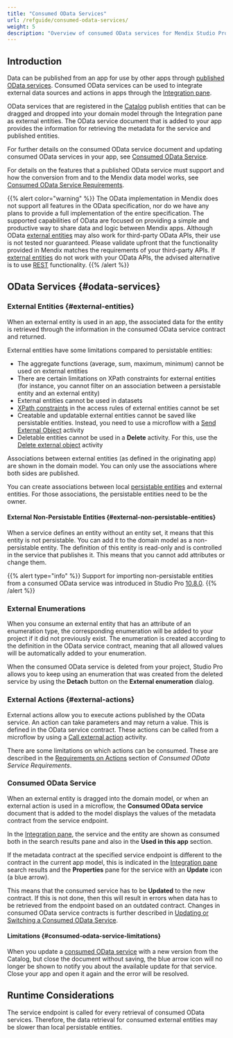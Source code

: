 ```yaml
---
title: "Consumed OData Services"
url: /refguide/consumed-odata-services/
weight: 5
description: "Overview of consumed OData services for Mendix Studio Pro"
---
```


## Introduction

Data can be published from an app for use by other apps through [published OData services](/refguide/published-odata-services/). Consumed OData services can be used to integrate external data sources and actions in apps through the [Integration pane](/refguide/integration-pane/).

OData services that are registered in the [Catalog](/catalog/) publish entities that can be dragged and dropped into your domain model through the Integration pane as external entities. The OData service document that is added to your app provides the information for retrieving the metadata for the service and published entities.

For further details on the consumed OData service document and updating consumed OData services in your app, see [Consumed OData Service](/refguide/consumed-odata-service/).

For details on the features that a published OData service must support and how the conversion from and to the Mendix data model works, see [Consumed OData Service Requirements](/refguide/consumed-odata-service-requirements/).

{{% alert color="warning" %}}
The OData implementation in Mendix does not support all features in the OData specification, nor do we have any plans to provide a full implementation of the entire specification. The supported capabilities of OData are focused on providing a simple and productive way to share data and logic between Mendix apps. Although OData [external entities](/refguide/external-entities/) may also work for third-party OData APIs, their use is not tested nor guaranteed. Please validate upfront that the functionality provided in Mendix matches the requirements of your third-party APIs. If [external entities](/refguide/external-entities/) do not work with your OData APIs, the advised alternative is to use [REST](/refguide/consumed-rest-services/) functionality.
{{% /alert %}}

## OData Services {#odata-services}

### External Entities {#external-entities}

When an external entity is used in an app, the associated data for the entity is retrieved through the information in the consumed OData service contract and returned.

External entities have some limitations compared to persistable entities:

* The aggregate functions (average, sum, maximum, minimum) cannot be used on external entities
* There are certain limitations on XPath constraints for external entities (for instance, you cannot filter on an association between a persistable entity and an external entity)
* External entities cannot be used in datasets
* [XPath constraints](/refguide/xpath-constraints/) in the access rules of external entities cannot be set
* Creatable and updatable external entities cannot be saved like persistable entities. Instead, you need to use a microflow with a [Send External Object](/refguide/send-external-object/) activity
* Deletable entities cannot be used in a **Delete** activity. For this, use the [Delete external object](/refguide/delete-external-object/) activity

Associations between external entities (as defined in the originating app) are shown in the domain model. You can only use the associations where both sides are published.

You can create associations between local [persistable entities](/refguide/persistability/#persistable) and external entities. For those associations, the persistable entities need to be the owner.

#### External Non-Persistable Entities {#external-non-persistable-entities}

When a service defines an entity without an entity set, it means that this entity is not persistable. You can add it to the domain model as a non-persistable entity.
The definition of this entity is read-only and is controlled in the service that publishes it. This means that you cannot add attributes or change them.

{{% alert type="info" %}}
Support for importing non-persistable entities from a consumed OData service was introduced in Studio Pro [10.8.0](/releasenotes/studio-pro/10.8/).
{{% /alert %}}

### External Enumerations

When you consume an external entity that has an attribute of an enumeration type, the corresponding enumeration will be added to your project if it did not previously exist. The enumeration is created according to the definition in the OData service contract, meaning that all allowed values will be automatically added to your enumeration.

When the consumed OData service is deleted from your project, Studio Pro allows you to keep using an enumeration that was created from the deleted service by using the **Detach** button on the **External enumeration** dialog.

### External Actions {#external-actions}

External actions allow you to execute actions published by the OData service. An action can take parameters and may return a value. This is defined in the OData service contract. These actions can be called from a microflow by using a [Call external action](/refguide/call-external-action/) activity.

There are some limitations on which actions can be consumed. These are described in the [Requirements on Actions](/refguide/consumed-odata-service-requirements/#actions) section of *Consumed OData Service Requirements*.

### Consumed OData Service

When an external entity is dragged into the domain model, or when an external action is used in a microflow, the  **Consumed OData service** document that is added to the model displays the values of the metadata contract from the service endpoint.

In the [Integration pane](/refguide/integration-pane/), the service and the entity are shown as consumed both in the search results pane and also in the **Used in this app** section.

If the metadata contract at the specified service endpoint is different to the contract in the current app model, this is indicated in the [Integration pane](/refguide/integration-pane/) search results and the **Properties** pane for the service with an **Update** icon (a blue arrow).

This means that the consumed service has to be **Updated** to the new contract. If this is not done, then this will result in errors when data has to be retrieved from the endpoint based on an outdated contract. Changes in consumed OData service contracts is further described in [Updating or Switching a Consumed OData Service](/refguide/consumed-odata-service/#updating).

#### Limitations {#consumed-odata-service-limitations}

When you update a [consumed OData service](/refguide/consumed-odata-service/) with a new version from the Catalog, but close the document without saving, the blue arrow icon will no longer be shown to notify you about the available update for that service. Close your app and open it again and the error will be resolved.

## Runtime Considerations

The service endpoint is called for every retrieval of consumed OData services. Therefore, the data retrieval for consumed external entities may be slower than local persistable entities.
